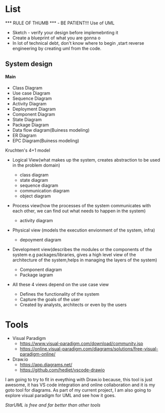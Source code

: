 # List 
*** RULE OF THUMB *** - BE PATIENT!!!
Use of UML
- Sketch - verify your design before implemebnting it
- Create a blueprint of what you are gonna o
- In lot of technical debt, don't know where to begin ,start reverse engineering by creating uml from the code.
## System design 
#### Main
- Class Diagram
- Use case Diagram
- Sequence Diagram
- Activity Diagram
- Deployment Diagram
- Component Diagram
- State Diagram
- Package Diagram
- Data flow diagram(Buiness modeling)
- ER Diagram
- EPC Diagram(Buiness modeling)

Kruchten's 4+1 model 
- Logical View(what makes up the system, creates abstraction to be used in the problem domain)
    - class diagram
    - state diagram
    - sequence diagram
    - communication diagram
    - object diagram
- Process view(how the processes of the system communicates with each other, we can find out what needs to happen in the system)
    - activity diagram
- Physical view (models the execution envionment of the system, infra)
    - depoyment diagram
- Development view(describes the modules or the components of the system e.g packages/libraries, gives a high level view of the architecture of the system,helps in managing the layers of the system)
    - Component diagram
    - Package iagram

- All these 4 views depend on the use case view
    - Defines the functionality of the system
    - Capture the goals of the user
    - Created by analysts, architects or even by the users
# Tools
- Visual Paradigm
    - https://www.visual-paradigm.com/download/community.jsp
    - https://online.visual-paradigm.com/diagrams/solutions/free-visual-paradigm-online/
- Draw.io
    - https://app.diagrams.net/
    - https://github.com/hediet/vscode-drawio

I am going to try to fit in eveything with Draw.io because, this tool is just awesome, it has VS code integration and online collaboration and it is my goto tool for diagrams. As part of my current project, I am also going to explore visual paradigm for UML and see how it goes.

*StarUML is free and far better than other tools*